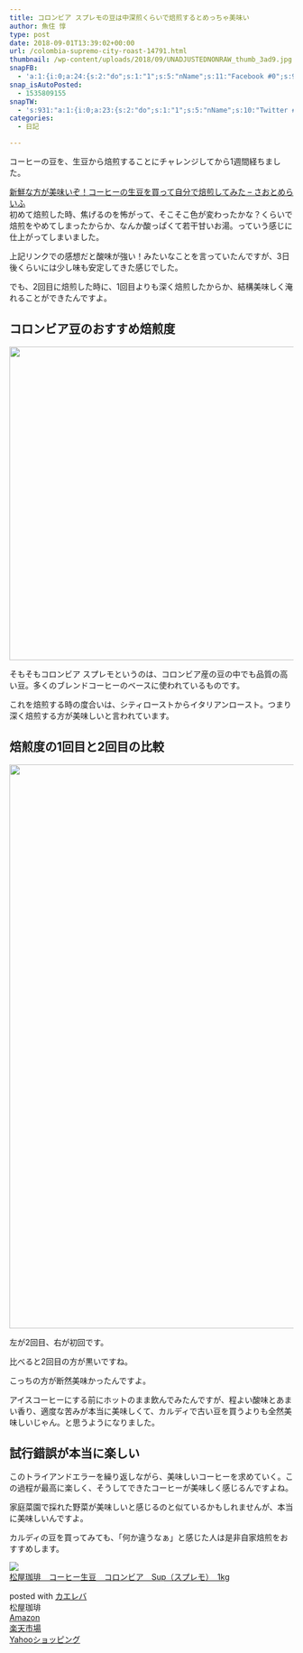 ```yaml
---
title: コロンビア スプレモの豆は中深煎くらいで焙煎するとめっちゃ美味い
author: 魚住 惇
type: post
date: 2018-09-01T13:39:02+00:00
url: /colombia-supremo-city-roast-14791.html
thumbnail: /wp-content/uploads/2018/09/UNADJUSTEDNONRAW_thumb_3ad9.jpg
snapFB:
  - 'a:1:{i:0;a:24:{s:2:"do";s:1:"1";s:5:"nName";s:11:"Facebook #0";s:9:"msgFormat";s:51:"ブログを更新しました！%TITLE% %SITENAME%";s:6:"appKey";s:35:"x5g9aw2d4v22454x2w294d444a4p2b4u2z2";s:6:"appSec";s:69:"d3h0au284x2i5b4s224h5e414a4p2m5z2y2u2k584x24474e4w2p2y2d4w244q2748484";s:8:"postType";s:1:"A";s:8:"apiToUse";s:4:"fbfb";s:7:"fltrsOn";i:0;s:5:"fltrs";a:0:{}s:7:"proxyOn";i:0;s:7:"useSURL";i:0;s:1:"v";i:350;s:3:"tpt";s:0:"";s:4:"pgID";s:15:"627487850654942";s:6:"imgUpl";s:1:"T";s:10:"riComments";i:0;s:12:"riCommentsAA";i:0;s:5:"proxy";a:2:{s:5:"proxy";s:0:"";s:2:"up";s:0:"";}s:9:"wpImgSize";s:4:"full";s:5:"glpid";s:0:"";s:4:"uMsg";s:0:"";s:11:"accessToken";s:175:"EAAMjGZBx2DIABAK9Shrq8A1facZBzmI7j4gQptvfrvrC0QRXFBjndKxoJdk1x3YCLY5zT01ivVoEhYZCv0wO4N4WlEb8wNRBgIgy8OvpQQfV1zmMs4Tfgs9r2rrWnoya0gsx9AgvoAlPCKCha6ZAYq5mszCg54MRDGptJQ0xegZDZD";s:8:"authUser";s:15:"627487850654942";s:12:"authUserName";s:10:"Jun Uozumi";}}'
snap_isAutoPosted:
  - 1535809155
snapTW:
  - 's:931:"a:1:{i:0;a:23:{s:2:"do";s:1:"1";s:5:"nName";s:10:"Twitter #0";s:9:"msgFormat";s:40:"記事を書きました: %TITLE%  %URL%";s:6:"appKey";s:55:"x5g9a2494h465u554l434265454e306b4j4m474q3o3w5r4h3a3b4r3";s:6:"appSec";s:105:"d3h0ak37413l546f4u25615i4n4j3p4w384o305r3l336s5d4i4n4u3q354p3u2o4p433o50325b4m4f4r3s463t454y534r3s3l57406";s:7:"fltrsOn";i:0;s:5:"fltrs";a:0:{}s:7:"proxyOn";i:0;s:7:"useSURL";i:0;s:1:"v";i:350;s:5:"twURL";s:29:"https://twitter.com/jun3010me";s:11:"accessToken";s:50:"67790051-Zy1o3Z7D9ONCVqKqdP2QPAIhGVwkCADeltfZN9dth";s:14:"accessTokenSec";s:45:"k94u64BhC2TPT95vmy98nXsz1WUVhQEFSW2qnZM46Q5z1";s:5:"tw140";i:0;s:10:"riComments";i:0;s:11:"riCommentsM";i:0;s:12:"riCommentsAA";i:0;s:8:"attchImg";s:1:"1";s:9:"wpImgSize";s:4:"full";s:8:"isPosted";s:1:"1";s:4:"pgID";s:19:"1035884800219856897";s:7:"postURL";s:56:"https://twitter.com/jun3010me/status/1035884800219856897";s:5:"pDate";s:19:"2018-09-01 13:39:17";}}";'
categories:
  - 日記

---
```

コーヒーの豆を、生豆から焙煎することにチャレンジしてから1週間経ちました。

<a href="http://192.168.11.200:8000/coffee-self-roast-14741.html" target="_blank">新鮮な方が美味いぞ！コーヒーの生豆を買って自分で焙煎してみた – さおとめらいふ</a>  
初めて焙煎した時、焦げるのを怖がって、そこそこ色が変わったかな？くらいで焙煎をやめてしまったからか、なんか酸っぱくて若干甘いお湯。っていう感じに仕上がってしまいました。

上記リンクでの感想だと酸味が強い！みたいなことを言っていたんですが、3日後くらいには少し味も安定してきた感じでした。

でも、2回目に焙煎した時に、1回目よりも深く焙煎したからか、結構美味しく淹れることができたんですよ。

## コロンビア豆のおすすめ焙煎度

<img decoding="async" loading="lazy" class="alignnone size-full wp-image-14789" src="/wp-content/uploads/2018/09/VUzABpo0TsCQVVF4KK6NLg_thumb_3ad8.jpg" width="1411" height="556"  sizes="(max-width: 1411px) 100vw, 1411px" /> 

そもそもコロンビア スプレモというのは、コロンビア産の豆の中でも品質の高い豆。多くのブレンドコーヒーのベースに使われているものです。

これを焙煎する時の度合いは、シティローストからイタリアンロースト。つまり深く焙煎する方が美味しいと言われています。

## 焙煎度の1回目と2回目の比較

<img decoding="async" loading="lazy" class="alignnone size-full wp-image-14788" src="/wp-content/uploads/2018/09/IMG_0422.jpg" width="2668" height="1000"  sizes="(max-width: 2668px) 100vw, 2668px" /> 

左が2回目、右が初回です。

比べると2回目の方が黒いですね。

こっちの方が断然美味かったんですよ。

アイスコーヒーにする前にホットのまま飲んでみたんですが、程よい酸味とあまい香り、適度な苦みが本当に美味しくて、カルディで古い豆を買うよりも全然美味しいじゃん。と思うようになりました。

## 試行錯誤が本当に楽しい

このトライアンドエラーを繰り返しながら、美味しいコーヒーを求めていく。この過程が最高に楽しく、そうしてできたコーヒーが美味しく感じるんですよね。

家庭菜園で採れた野菜が美味しいと感じるのと似ているかもしれませんが、本当に美味しいんですよ。

カルディの豆を買ってみても、「何か違うなぁ」と感じた人は是非自家焙煎をおすすめします。

<div class="cstmreba">
  <div class="kaerebalink-box">
    <div class="kaerebalink-image">
      <a href="https://www.amazon.co.jp/exec/obidos/ASIN/B00LLR131Q/jn050191-22/" target="_blank" ><img decoding="async" src="https://images-fe.ssl-images-amazon.com/images/I/61B4DuASr5L._SL160_.jpg" style="border: none;" /></a>
    </div>
    <div class="kaerebalink-info">
      <div class="kaerebalink-name">
        <a href="https://www.amazon.co.jp/exec/obidos/ASIN/B00LLR131Q/jn050191-22/" target="_blank" >松屋珈琲　コーヒー生豆　コロンビア　Sup（スプレモ）　1kg</a></p>
        <div class="kaerebalink-powered-date">
          posted with <a href="https://kaereba.com" rel="nofollow" target="_blank">カエレバ</a>
        </div>
      </div>
      <div class="kaerebalink-detail">
        松屋珈琲
      </div>
      <div class="kaerebalink-link1">
        <div class="shoplinkamazon">
          <a href="https://www.amazon.co.jp/gp/search?keywords=%E3%82%B3%E3%83%AD%E3%83%B3%E3%83%93%E3%82%A2%20%E3%82%B9%E3%83%97%E3%83%AC%E3%83%A2%20%E7%94%9F%E8%B1%86&#038;__mk_ja_JP=%E3%82%AB%E3%82%BF%E3%82%AB%E3%83%8A&#038;tag=jn050191-22" target="_blank" >Amazon</a>
        </div>
        <div class="shoplinkrakuten">
          <a href="https://hb.afl.rakuten.co.jp/hgc/10ef1d94.c90f9829.10ef1d95.53606a39/?pc=https%3A%2F%2Fsearch.rakuten.co.jp%2Fsearch%2Fmall%2F%25E3%2582%25B3%25E3%2583%25AD%25E3%2583%25B3%25E3%2583%2593%25E3%2582%25A2%2520%25E3%2582%25B9%25E3%2583%2597%25E3%2583%25AC%25E3%2583%25A2%2520%25E7%2594%259F%25E8%25B1%2586%2F-%2Ff.1-p.1-s.1-sf.0-st.A-v.2%3Fx%3D0%26scid%3Daf_ich_link_urltxt%26m%3Dhttp%3A%2F%2Fm.rakuten.co.jp%2F" target="_blank" >楽天市場</a>
        </div>
        <div class="shoplinkyahoo">
          <a href="//ck.jp.ap.valuecommerce.com/servlet/referral?sid=3040825&#038;pid=884909937&#038;vc_url=http%3A%2F%2Fsearch.shopping.yahoo.co.jp%2Fsearch%3Fp%3D%25E3%2582%25B3%25E3%2583%25AD%25E3%2583%25B3%25E3%2583%2593%25E3%2582%25A2%2520%25E3%2582%25B9%25E3%2583%2597%25E3%2583%25AC%25E3%2583%25A2%2520%25E7%2594%259F%25E8%25B1%2586&#038;vcptn=kaereba" target="_blank" >Yahooショッピング<img decoding="async" loading="lazy" src="//ad.jp.ap.valuecommerce.com/servlet/gifbanner?sid=3040825&#038;pid=884909937" height="1" width="1" border="0" /></a>
        </div>
      </div>
    </div>
    <div class="booklink-footer">
    </div>
  </div>
</div>